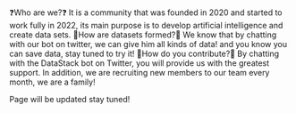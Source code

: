 ❓Who are we?❓
It is a community that was founded in 2020 and started to work fully in 2022, its main purpose is to develop artificial intelligence and create data sets.
🧠How are datasets formed?🧠
We know that by chatting with our bot on twitter, we can give him all kinds of data! and you know you can save data, stay tuned to try it!
📙How do you contribute?📙
By chatting with the DataStack bot on Twitter, you will provide us with the greatest support.
In addition, we are recruiting new members to our team every month, we are a family!

Page will be updated stay tuned!
